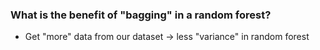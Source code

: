 ### What is the benefit of "bagging" in a random forest?

- Get "more" data from our dataset -> less "variance" in random forest